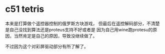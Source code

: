 c51 tetris
==========
本来是打算做个遥控器控制的俄罗斯方块游戏，
但最后在遥控解码部分，不清楚是自己没找到算法还是proteus支持不好或者是
因为自己用wine跑protesu的原因，当然肯定是自己的原因，导致没继续做了。

不过因为这个对彩屏驱动部分有所了解了。
